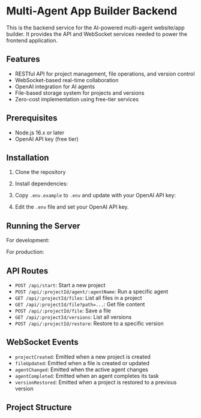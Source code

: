 # Multi-Agent App Builder Backend

This is the backend service for the AI-powered multi-agent website/app builder. It provides the API and WebSocket services needed to power the frontend application.

## Features

- RESTful API for project management, file operations, and version control
- WebSocket-based real-time collaboration
- OpenAI integration for AI agents
- File-based storage system for projects and versions
- Zero-cost implementation using free-tier services

## Prerequisites

- Node.js 16.x or later
- OpenAI API key (free tier)

## Installation

1. Clone the repository
2. Install dependencies:



3. Copy `.env.example` to `.env` and update with your OpenAI API key:



4. Edit the `.env` file and set your OpenAI API key.

## Running the Server

For development:



For production:



## API Routes

- `POST /api/start`: Start a new project
- `POST /api/:projectId/agent/:agentName`: Run a specific agent
- `GET /api/:projectId/files`: List all files in a project
- `GET /api/:projectId/file?path=...`: Get file content
- `POST /api/:projectId/file`: Save a file
- `GET /api/:projectId/versions`: List all versions
- `POST /api/:projectId/restore`: Restore to a specific version

## WebSocket Events

- `projectCreated`: Emitted when a new project is created
- `fileUpdated`: Emitted when a file is created or updated
- `agentChanged`: Emitted when the active agent changes
- `agentCompleted`: Emitted when an agent completes its task
- `versionRestored`: Emitted when a project is restored to a previous version

## Project Structure
